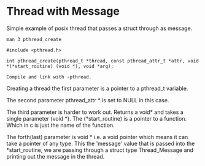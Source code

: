 # Thread with Message

Simple example of posix thread that passes a struct through as message.

```
man 3 pthread_create

#include <pthread.h>

int pthread_create(pthread_t *thread, const pthread_attr_t *attr, void *(*start_routine) (void *), void *arg);

Compile and link with -pthread.
```

Creating a thread the first parameter is a pointer to a pthread_t variable.

The second parameter pthread_attr * is set to NULL in this case.

The third parameter is harder to work out. Returns a void* and takes a single parameter (void *). The (*start_routine) is a pointer to a function. Which in c is just the name of the function.

The forth(last) parameter is void * i.e. a void pointer which means it can take a pointer of any type. This the 'message' value that is passed into the *start_routine, we are passing through a struct type Thread_Message and printing out the message in the thread.

